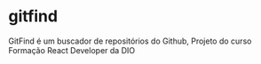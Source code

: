 # gitfind
GitFind é um buscador de repositórios do Github, Projeto do curso Formação React Developer da DIO
